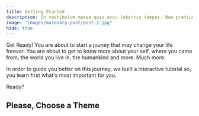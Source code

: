 ```yaml
---
title: Getting Started
description: In vestibulum massa quis arcu lobortis tempus. Nam pretium arcu in odio vulputate luctus.
image: "images/masonary-post/post-2.jpg"
hide: true
---
```


Get Ready! You are about to start a jouney that may change your life forever.
You are about to get to know more about your self, where you came from,
the world you live in, the humankind and more. Much more.

In order to guide you better on this journey, we built a interactive tutorial
so, you learn first what's most important for you.

Ready?

## Please, Choose a Theme
